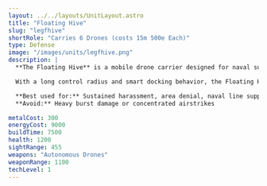 ```yaml
---
layout: ../../layouts/UnitLayout.astro
title: "Floating Hive"
slug: "legfhive"
shortRole: "Carries 6 Drones (costs 15m 500e Each)"
type: Defense
image: "/images/units/legfhive.png"
description: |
  **The Floating Hive** is a mobile drone carrier designed for naval support operations. It deploys autonomous drones over time, each costing 15 metal and 500 energy to produce. The drones can dock back to the Hive for healing and redeployment.

  With a long control radius and smart docking behavior, the Floating Hive excels at zone control over water, especially when placed behind more durable units or structures.

  **Best used for:** Sustained harassment, area denial, naval line support  
  **Avoid:** Heavy burst damage or concentrated airstrikes

metalCost: 300
energyCost: 9000
buildTime: 7500
health: 1200
sightRange: 455
weapons: "Autonomous Drones"
weaponRange: 1100
techLevel: 1
---
```

